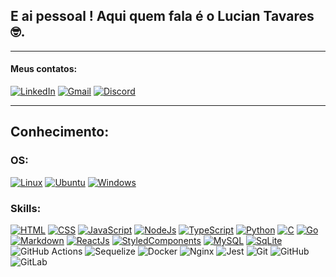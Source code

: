## E ai pessoal ! Aqui quem fala é o Lucian Tavares 🤓.

---

#### Meus contatos:

[![LinkedIn](https://img.shields.io/badge/LinkedIn-0077B5?style=for-the-badge&logo=linkedin&logoColor=white)](https://www.linkedin.com/in/lucian-silva/)
[![Gmail](https://img.shields.io/badge/Gmail-D14836?style=for-the-badge&logo=gmail&logoColor=white)](lucian.sistemas.sc@gmail.com)
[![Discord](https://img.shields.io/badge/Discord-7289DA?style=for-the-badge&logo=discord&logoColor=white)](luciantavares)

---

## Conhecimento:

### OS:

[![Linux](https://img.shields.io/badge/Linux-FCC624?style=for-the-badge&logo=linux&logoColor=black)](https://www.kernel.org/)
[![Ubuntu](https://img.shields.io/badge/Ubuntu-E95420?style=for-the-badge&logo=ubuntu&logoColor=white)](https://ubuntu.com/)
[![Windows](https://img.shields.io/badge/Windows-0078D6?style=for-the-badge&logo=windows&logoColor=white)](https://www.microsoft.com/)

### Skills:

[![HTML](https://img.shields.io/badge/HTML5-E34F26?style=for-the-badge&logo=html5&logoColor=white)](https://developer.mozilla.org/pt-BR/docs/Learn/HTML)
[![CSS](https://img.shields.io/badge/CSS3-1572B6?style=for-the-badge&logo=css3&logoColor=white)](https://developer.mozilla.org/pt-BR/docs/Learn/CSS)
[![JavaScript](https://img.shields.io/badge/JavaScript-F7DF1E?style=for-the-badge&logo=javascript&logoColor=black)](https://developer.mozilla.org/pt-BR/docs/Learn/JavaScript)
[![NodeJs](https://img.shields.io/badge/Node.js-43853D?style=for-the-badge&logo=node.js&logoColor=white)](https://nodejs.org/en)
[![TypeScript](https://img.shields.io/badge/TypeScript-007ACC?style=for-the-badge&logo=typescript&logoColor=white)](https://www.typescriptlang.org/)
[![Python](https://img.shields.io/badge/Python-14354C?style=for-the-badge&logo=python&logoColor=white)](https://www.python.org/)
[![C](https://img.shields.io/badge/C-00599C?style=for-the-badge&logo=c&logoColor=white)](https://learn.microsoft.com/pt-br/cpp/c-language/?view=msvc-170)
[![Go](https://img.shields.io/badge/Go-00ADD8?style=for-the-badge&logo=go&logoColor=white)](https://go.dev/)
[![Markdown](https://img.shields.io/badge/Markdown-000000?style=for-the-badge&logo=markdown&logoColor=white)](https://www.markdownguide.org/)
[![ReactJs](https://img.shields.io/badge/React-20232A?style=for-the-badge&logo=react&logoColor=61DAFB)](https://react.dev/)
[![StyledComponents](https://img.shields.io/badge/styled--components-DB7093?style=for-the-badge&logo=styled-components&logoColor=white)](https://styled-components.com/)
[![MySQL](	https://img.shields.io/badge/MySQL-00000F?style=for-the-badge&logo=mysql&logoColor=white)](https://www.mysql.com/)
[![SqLite](https://img.shields.io/badge/SQLite-07405E?style=for-the-badge&logo=sqlite&logoColor=white)](https://www.sqlite.org/index.html)
![GitHub Actions](https://img.shields.io/badge/github%20actions-%232671E5.svg?style=for-the-badge&logo=githubactions&logoColor=white)
![Sequelize](https://img.shields.io/badge/Sequelize-52B0E7?style=for-the-badge&logo=Sequelize&logoColor=white)
![Docker](https://img.shields.io/badge/docker-%230db7ed.svg?style=for-the-badge&logo=docker&logoColor=white)
![Nginx](https://img.shields.io/badge/nginx-%23009639.svg?style=for-the-badge&logo=nginx&logoColor=white)
![Jest](https://img.shields.io/badge/-jest-%23C21325?style=for-the-badge&logo=jest&logoColor=white)
![Git](https://img.shields.io/badge/git-%23F05033.svg?style=for-the-badge&logo=git&logoColor=white)
![GitHub](https://img.shields.io/badge/github-%23121011.svg?style=for-the-badge&logo=github&logoColor=white)
![GitLab](https://img.shields.io/badge/gitlab-%23181717.svg?style=for-the-badge&logo=gitlab&logoColor=white)

